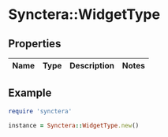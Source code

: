 # Synctera::WidgetType

## Properties

| Name | Type | Description | Notes |
| ---- | ---- | ----------- | ----- |

## Example

```ruby
require 'synctera'

instance = Synctera::WidgetType.new()
```

